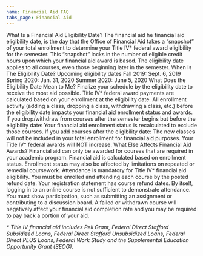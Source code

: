 ```yaml
---
name: Financial Aid FAQ
tabs_page: Financial Aid
---
```


What Is a Financial Aid Eligibility Date?
The financial aid he financial aid eligibility date, is the day that the Office of Financial Aid takes a “snapshot” of your total enrollment to determine your Title IV* federal award eligibility for the semester. This “snapshot” locks in the number of eligible credit hours upon which your financial aid award is based.
The eligibility date applies to all courses, even those beginning later in the semester.
When Is The Eligibility Date?
Upcoming eligibility dates
Fall 2019: Sept. 6, 2019
Spring 2020: Jan. 31, 2020
Summer 2020: June 5, 2020
What Does the Eligibility Date Mean to Me?
Finalize your schedule by the eligibility date to receive the most aid possible.
Title IV* federal award payments are calculated based on your enrollment at the eligibility date. All enrollment activity (adding a class, dropping a class, withdrawing a class, etc.) before the eligibility date impacts your financial aid enrollment status and awards.
If you drop/withdraw from courses after the semester begins but before the eligibility date: Your financial aid enrollment status is recalculated to exclude those courses.
If you add courses after the eligibility date: The new classes will not be included in your total enrollment for financial aid purposes. Your Title IV* federal awards will NOT increase.
What Else Affects Financial Aid Awards?
Financial aid can only be awarded for courses that are required in your academic program.
Financial aid is calculated based on enrollment status. Enrollment status may also be affected by limitations on repeated or remedial coursework.
Attendance is mandatory for Title IV* financial aid eligibility.
You must be enrolled and attending each course by the posted refund date. Your registration statement has course refund dates.
By itself, logging in to an online course is not sufficient to demonstrate attendance. You must show participation, such as submitting an assignment or contributing to a discussion board.
A failed or withdrawn course will negatively affect your financial aid completion rate and you may be required to pay back a portion of your aid.

_\* Title IV financial aid includes Pell Grant, Federal Direct Stafford Subsidized Loans, Federal Direct Stafford Unsubsidized Loans, Federal Direct PLUS Loans, Federal Work Study and the Supplemental Education Opportunity Grant (SEOG).​​_
